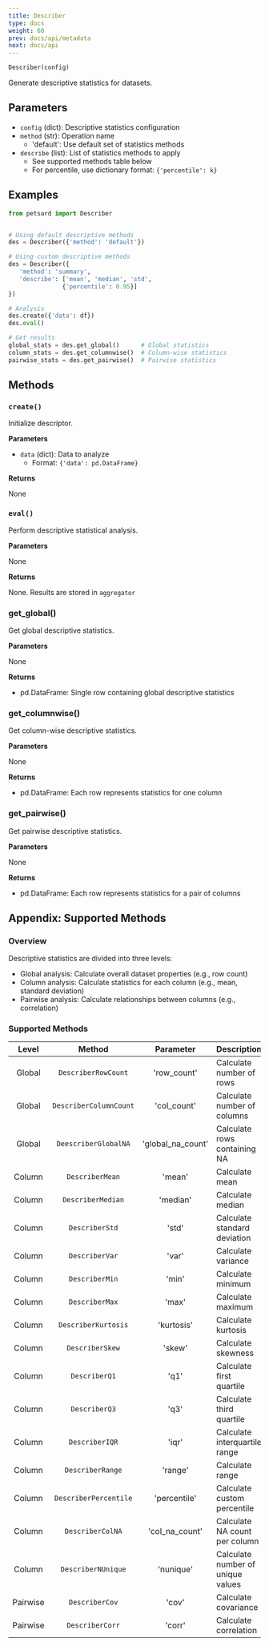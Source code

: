 ```yaml
---
title: Describer
type: docs
weight: 60
prev: docs/api/metadata
next: docs/api
---
```


```python
Describer(config)
```

Generate descriptive statistics for datasets.

## Parameters

- `config` (dict): Descriptive statistics configuration
 - `method` (str): Operation name
   - 'default': Use default set of statistics methods
 - `describe` (list): List of statistics methods to apply
   - See supported methods table below
   - For percentile, use dictionary format: `{'percentile': k}`

## Examples

```python
from petsard import Describer


# Using default descriptive methods
des = Describer({'method': 'default'})

# Using custom descriptive methods
des = Describer({
   'method': 'summary',
   'describe': ['mean', 'median', 'std',
               {'percentile': 0.95}]
})

# Analysis
des.create({'data': df})
des.eval()

# Get results
global_stats = des.get_global()      # Global statistics
column_stats = des.get_columnwise()  # Column-wise statistics
pairwise_stats = des.get_pairwise()  # Pairwise statistics
```

## Methods

### `create()`

Initialize descriptor.

**Parameters**

- `data` (dict): Data to analyze
  - Format: `{'data': pd.DataFrame}`

**Returns**

None

### `eval()`

Perform descriptive statistical analysis.

**Parameters**

None

**Returns**

None. Results are stored in `aggregator`

### get_global()

Get global descriptive statistics.

**Parameters**

None

**Returns**

- pd.DataFrame: Single row containing global descriptive statistics

### get_columnwise()

Get column-wise descriptive statistics.

**Parameters**

None

**Returns**

- pd.DataFrame: Each row represents statistics for one column

### get_pairwise()

Get pairwise descriptive statistics.

**Parameters**

None

**Returns**

- pd.DataFrame: Each row represents statistics for a pair of columns

## Appendix: Supported Methods

### Overview

Descriptive statistics are divided into three levels:
- Global analysis: Calculate overall dataset properties (e.g., row count)
- Column analysis: Calculate statistics for each column (e.g., mean, standard deviation)
- Pairwise analysis: Calculate relationships between columns (e.g., correlation)

### Supported Methods

| Level | Method | Parameter | Description |
| :---: | :---: | :---: | :--- |
| Global | `DescriberRowCount` | 'row_count' | Calculate number of rows |
| Global | `DescriberColumnCount` | 'col_count' | Calculate number of columns |
| Global | `DeescriberGlobalNA` | 'global_na_count' | Calculate rows containing NA |
| Column | `DescriberMean` | 'mean' | Calculate mean |
| Column | `DescriberMedian` | 'median' | Calculate median |
| Column | `DescriberStd` | 'std' | Calculate standard deviation |
| Column | `DescriberVar` | 'var' | Calculate variance |
| Column | `DescriberMin` | 'min' | Calculate minimum |
| Column | `DescriberMax` | 'max' | Calculate maximum |
| Column | `DescriberKurtosis` | 'kurtosis' | Calculate kurtosis |
| Column | `DescriberSkew` | 'skew' | Calculate skewness |
| Column | `DescriberQ1` | 'q1' | Calculate first quartile |
| Column | `DescriberQ3` | 'q3' | Calculate third quartile |
| Column | `DescriberIQR` | 'iqr' | Calculate interquartile range |
| Column | `DescriberRange` | 'range' | Calculate range |
| Column | `DescriberPercentile` | 'percentile' | Calculate custom percentile |
| Column | `DescriberColNA` | 'col_na_count' | Calculate NA count per column |
| Column | `DescriberNUnique` | 'nunique' | Calculate number of unique values |
| Pairwise | `DescriberCov` | 'cov' | Calculate covariance |
| Pairwise | `DescriberCorr` | 'corr' | Calculate correlation |